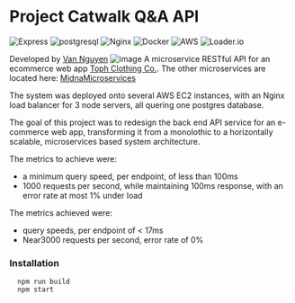 
# Project Catwalk Q&A API

![Express](https://img.shields.io/badge/-Express-20232A?style=for-the-badge&logo=express&logoColor=yellow)
![postgresql](https://img.shields.io/badge/PostgreSQL-316192?style=for-the-badge&logo=postgresql&logoColor=white)
![Nginx](https://img.shields.io/badge/Nginx-009639?style=for-the-badge&logo=nginx&logoColor=white)
![Docker](https://img.shields.io/badge/Docker-2CA5E0?style=for-the-badge&logo=docker&logoColor=white)
![AWS](https://img.shields.io/badge/Amazon_AWS-FF9900?style=for-the-badge&logo=amazonaws&logoColor=white)
![Loader.io](https://loader.io/)


Developed by [Van Nguyen](https://github.com/vannguyen-vn)
![image](https://user-images.githubusercontent.com/59850870/138746239-5bf5cfbf-b246-4ab2-8fbc-55f9289a351d.png)
A microservice RESTful API for an ecommerce web app [Toph Clothing Co.](https://github.com/hr-rfp55-toph-FEC/Project-Catwalk). The other microservices are located here: [MidnaMicroservices](https://github.com/SDC-TeamMidna)

The system was deployed onto several AWS EC2 instances, with an Nginx load balancer for 3 node servers, all quering one postgres database.

The goal of this project was to redesign the back end API service for an e-commerce web app, transforming it from a monolothic to a horizontally scalable, microservices based system architecture.

The metrics to achieve were:
  - a minimum query speed, per endpoint, of less than 100ms
  -  1000 requests per second, while maintaining 100ms response, with an error rate at most 1% under load

The metrics achieved were:
  - query speeds, per endpoint of < 17ms
  - Near3000 requests per second, error rate of 0%


### Installation
```
  npm run build
  npm start
```
